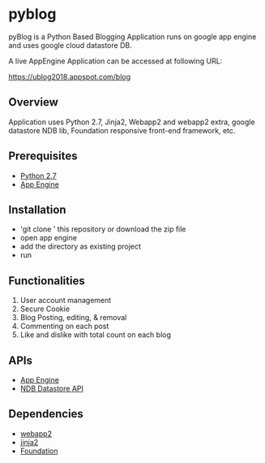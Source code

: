 # pyblog

pyBlog is a Python Based Blogging Application runs on google app engine and uses google cloud datastore DB.

A live AppEngine Application can be accessed at following URL:

https://ublog2018.appspot.com/blog

## Overview

Application uses Python 2.7, Jinja2, Webapp2 and webapp2 extra, google datastore NDB lib, Foundation responsive front-end framework, etc.

## Prerequisites
* [Python 2.7][2]
* [App Engine][1]

## Installation
* 'git clone <repository-url>' this repository or download the zip file
* open app engine
* add the directory as existing project
* run

## Functionalities

1. User account management
2. Secure Cookie
3. Blog Posting, editing, & removal
4. Commenting on each post
5. Like and dislike with total count on each blog

## APIs
- [App Engine][1]
- [NDB Datastore API][3]

## Dependencies
- [webapp2][4]
- [jinja2][5]
- [Foundation][6]

[1]: https://developers.google.com/appengine
[2]: https://python.org
[3]: https://developers.google.com/appengine/docs/python/ndb/
[4]: http://webapp-improved.appspot.com/
[5]: http://jinja.pocoo.org/docs/
[6]: http://foundation.zurb.com/sites/docs/
